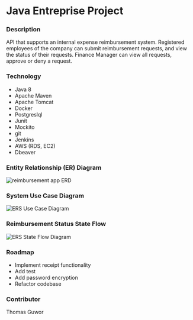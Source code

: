# Java Entreprise Project

### Description
API that supports an internal expense reimbursement system. Registered employees of the company can submit reimbursement requests, and view the status of their requests. Finance Manager can view all requests, approve or deny a request.
### Technology
- Java 8
- Apache Maven
- Apache Tomcat
- Docker
- Postgreslql
- Junit
- Mockito
- git
- Jenkins
- AWS (RDS, EC2)
- Dbeaver

### Entity Relationship (ER) Diagram
![reimbursement app ERD](https://user-images.githubusercontent.com/29290107/189573258-c7dcb0f8-f2cc-4d35-be43-1824072645f0.png)

### System Use Case Diagram
![ERS Use Case Diagram](https://user-images.githubusercontent.com/29290107/189573578-d876dcdd-0f02-4cd0-9fb3-be291cdc3b16.png)

### Reimbursement Status State Flow
![ERS State Flow Diagram](https://user-images.githubusercontent.com/29290107/189573703-65538ef8-28ea-4757-88ce-42a2bf3810f6.png)

### Roadmap
- Implement receipt functionality
- Add test
- Add password encryption
- Refactor codebase

### Contributor
Thomas Guwor